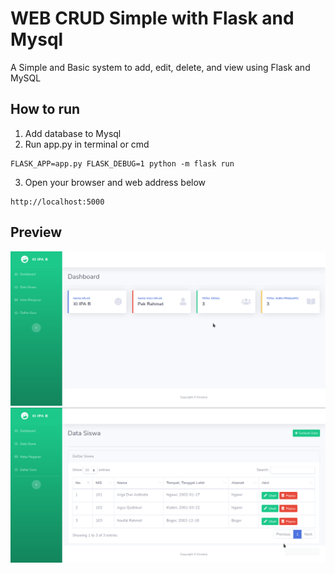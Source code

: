 # WEB CRUD Simple with Flask and Mysql
A Simple and Basic system to add, edit, delete, and view using Flask and MySQL
## How to run
1. Add database to Mysql
2. Run app.py in terminal or cmd
```
FLASK_APP=app.py FLASK_DEBUG=1 python -m flask run
```
3. Open your browser and web address below
```
http://localhost:5000
```
## Preview
![alt text](https://github.com/Kinotosi/Web-CRUD-with-Flask/blob/main/preview/sekolah1.png)
![alt text](https://github.com/Kinotosi/Web-CRUD-with-Flask/blob/main/preview/sekolah2.png)
